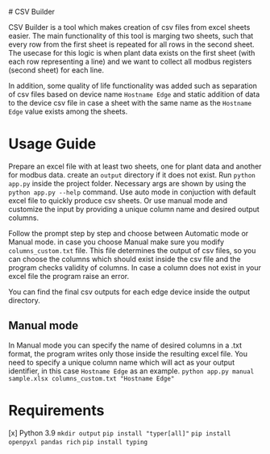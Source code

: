 \# CSV Builder

CSV Builder is a tool which makes creation of csv files from excel sheets easier. The main functionality of this tool is marging two sheets, such that every row from the first sheet is repeated for all rows in the second sheet. The usecase for this logic is when plant data exists on the first sheet (with each row representing a line) and we want to collect all modbus registers (second sheet) for each line.

In addition, some quality of life functionality was added such as separation of csv files based on device name `Hostname Edge` and static addition of data to the device csv file in case a sheet with the same name as the `Hostname Edge` value exists among the sheets.


# Usage Guide

Prepare an excel file with at least two sheets, one for plant data and another for modbus data.
create an `output` directory if it does not exist.
Run `python app.py` inside the project folder.
Necessary args are shown by using the `python app.py --help` command.
Use auto mode in conjuction with default excel file to quickly produce csv sheets.
Or use manual mode and customize the input by providing a unique column name and desired output columns.

Follow the prompt step by step and choose between Automatic mode or Manual mode.
in case you choose Manual make sure you modify `columns_custom.txt` file. This file determines the output of csv files, so you can choose the columns which should exist inside the csv file and the program checks validity of columns. In case a column does not exist in your excel file the program raise an error.

You can find the final csv outputs for each edge device inside the output directory. 

## Manual mode
In Manual mode you can specify the name of desired columns in a .txt format, the program writes only those inside the resulting excel file.
You need to specify a unique column name which will act as your output identifier, in this case `Hostname Edge` as an example.
`python app.py manual sample.xlsx columns_custom.txt "Hostname Edge"`


# Requirements
[x] Python 3.9
`mkdir output`
`pip install "typer[all]"`
`pip install openpyxl pandas rich`
`pip install typing`

